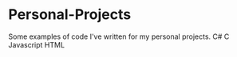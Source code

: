 # Personal-Projects
Some examples of code I've written for my personal projects.
C# C Javascript HTML
